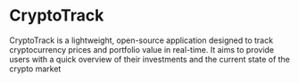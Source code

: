 # CryptoTrack
CryptoTrack is a lightweight, open-source application designed to track cryptocurrency prices and portfolio value in real-time. It aims to provide users with a quick overview of their investments and the current state of the crypto market
